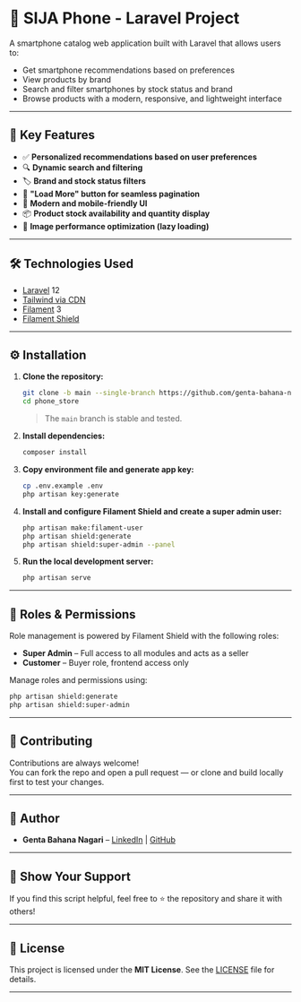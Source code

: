 # 📱 SIJA Phone - Laravel Project

A smartphone catalog web application built with Laravel that allows users to:

- Get smartphone recommendations based on preferences  
- View products by brand  
- Search and filter smartphones by stock status and brand  
- Browse products with a modern, responsive, and lightweight interface  

---

## 🔧 Key Features

- ✅ **Personalized recommendations based on user preferences**  
- 🔍 **Dynamic search and filtering**  
- 🏷️ **Brand and stock status filters**  
- 🔄 **"Load More" button for seamless pagination**  
- 📸 **Modern and mobile-friendly UI**  
- 📦 **Product stock availability and quantity display**  
- 🚀 **Image performance optimization (lazy loading)**  

---

## 🛠️ Technologies Used

- [Laravel](https://laravel.com/) 12  
- [Tailwind via CDN](https://tailwindcss.com/)  
- [Filament](https://filamentphp.com/) 3  
- [Filament Shield](https://github.com/ryangjchandler/filament-shield)  

---

## ⚙️ Installation

1. **Clone the repository:**
   ```bash
   git clone -b main --single-branch https://github.com/genta-bahana-nagari/phone_store.git
   cd phone_store
   ```
   > The `main` branch is stable and tested.

2. **Install dependencies:**
   ```bash
   composer install
   ```

3. **Copy environment file and generate app key:**
   ```bash
   cp .env.example .env
   php artisan key:generate
   ```

4. **Install and configure Filament Shield and create a super admin user:**
   ```bash
   php artisan make:filament-user
   php artisan shield:generate
   php artisan shield:super-admin --panel
   ```

5. **Run the local development server:**
   ```bash
   php artisan serve
   ```

---

## 🔐 Roles & Permissions

Role management is powered by Filament Shield with the following roles:

- **Super Admin** – Full access to all modules and acts as a seller  
- **Customer** – Buyer role, frontend access only  

Manage roles and permissions using:
```bash
php artisan shield:generate
php artisan shield:super-admin
```

---

## 🤝 Contributing

Contributions are always welcome!  
You can fork the repo and open a pull request — or clone and build locally first to test your changes.

---

## 👤 Author
- **Genta Bahana Nagari** – [LinkedIn](https://www.linkedin.com/in/genta-bahana-nagari/) | [GitHub](https://github.com/genta-bahana-nagari)

---

## 🌟 Show Your Support
If you find this script helpful, feel free to ⭐ the repository and share it with others!

---

## 📜 License
This project is licensed under the **MIT License**. See the [LICENSE](LICENSE) file for details.

---

